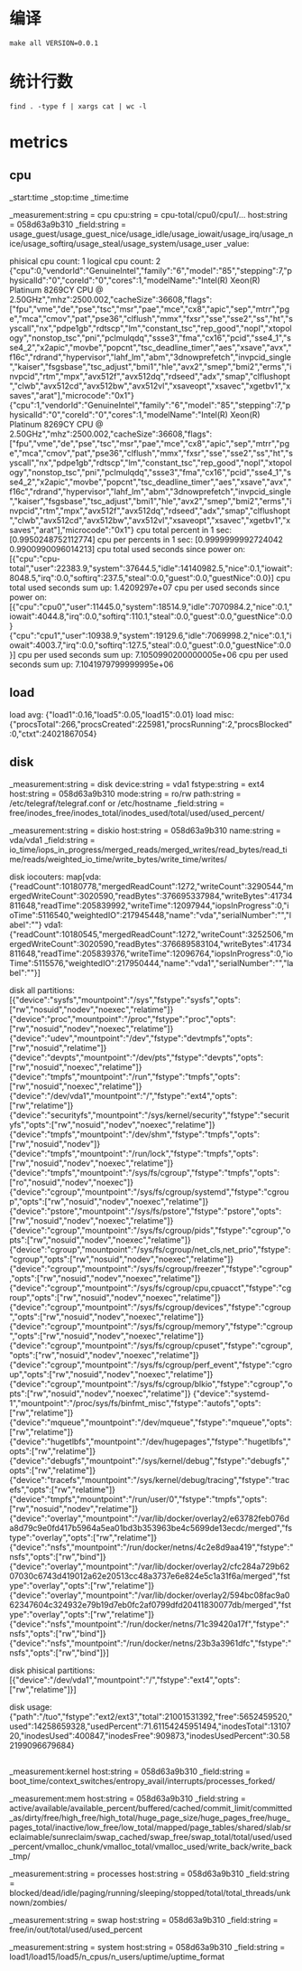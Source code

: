 # 编译
```shell
make all VERSION=0.0.1
```

# 统计行数
`find . -type f | xargs cat | wc -l`

# metrics
## cpu
_start:time
_stop:time
_time:time

_measurement:string = cpu
cpu:string = cpu-total/cpu0/cpu1/...
host:string = 058d63a9b310
_field:string = usage_guest/usage_guest_nice/usage_idle/usage_iowait/usage_irq/usage_nice/usage_softirq/usage_steal/usage_system/usage_user
_value:

phisical cpu count: 1
logical cpu count: 2
{"cpu":0,"vendorId":"GenuineIntel","family":"6","model":"85","stepping":7,"physicalId":"0","coreId":"0","cores":1,"modelName":"Intel(R) Xeon(R) Platinum 8269CY CPU @ 2.50GHz","mhz":2500.002,"cacheSize":36608,"flags":["fpu","vme","de","pse","tsc","msr","pae","mce","cx8","apic","sep","mtrr","pge","mca","cmov","pat","pse36","clflush","mmx","fxsr","sse","sse2","ss","ht","syscall","nx","pdpe1gb","rdtscp","lm","constant_tsc","rep_good","nopl","xtopology","nonstop_tsc","pni","pclmulqdq","ssse3","fma","cx16","pcid","sse4_1","sse4_2","x2apic","movbe","popcnt","tsc_deadline_timer","aes","xsave","avx","f16c","rdrand","hypervisor","lahf_lm","abm","3dnowprefetch","invpcid_single","kaiser","fsgsbase","tsc_adjust","bmi1","hle","avx2","smep","bmi2","erms","invpcid","rtm","mpx","avx512f","avx512dq","rdseed","adx","smap","clflushopt","clwb","avx512cd","avx512bw","avx512vl","xsaveopt","xsavec","xgetbv1","xsaves","arat"],"microcode":"0x1"}
{"cpu":1,"vendorId":"GenuineIntel","family":"6","model":"85","stepping":7,"physicalId":"0","coreId":"0","cores":1,"modelName":"Intel(R) Xeon(R) Platinum 8269CY CPU @ 2.50GHz","mhz":2500.002,"cacheSize":36608,"flags":["fpu","vme","de","pse","tsc","msr","pae","mce","cx8","apic","sep","mtrr","pge","mca","cmov","pat","pse36","clflush","mmx","fxsr","sse","sse2","ss","ht","syscall","nx","pdpe1gb","rdtscp","lm","constant_tsc","rep_good","nopl","xtopology","nonstop_tsc","pni","pclmulqdq","ssse3","fma","cx16","pcid","sse4_1","sse4_2","x2apic","movbe","popcnt","tsc_deadline_timer","aes","xsave","avx","f16c","rdrand","hypervisor","lahf_lm","abm","3dnowprefetch","invpcid_single","kaiser","fsgsbase","tsc_adjust","bmi1","hle","avx2","smep","bmi2","erms","invpcid","rtm","mpx","avx512f","avx512dq","rdseed","adx","smap","clflushopt","clwb","avx512cd","avx512bw","avx512vl","xsaveopt","xsavec","xgetbv1","xsaves","arat"],"microcode":"0x1"}
cpu total percent in 1 sec: [0.9950248752112774]
cpu per percents in 1 sec: [0.9999999992724042 0.9900990096014213]
cpu total used seconds since power on: [{"cpu":"cpu-total","user":22383.9,"system":37644.5,"idle":14140982.5,"nice":0.1,"iowait":8048.5,"irq":0.0,"softirq":237.5,"steal":0.0,"guest":0.0,"guestNice":0.0}]
cpu total used seconds sum up: 1.4209297e+07
cpu per used seconds since power on: [{"cpu":"cpu0","user":11445.0,"system":18514.9,"idle":7070984.2,"nice":0.1,"iowait":4044.8,"irq":0.0,"softirq":110.1,"steal":0.0,"guest":0.0,"guestNice":0.0} {"cpu":"cpu1","user":10938.9,"system":19129.6,"idle":7069998.2,"nice":0.1,"iowait":4003.7,"irq":0.0,"softirq":127.5,"steal":0.0,"guest":0.0,"guestNice":0.0}]
cpu per used seconds sum up: 7.1050990200000005e+06
cpu per used seconds sum up: 7.1041979799999995e+06

## load
load avg: {"load1":0.16,"load5":0.05,"load15":0.01}
load misc: {"procsTotal":266,"procsCreated":225981,"procsRunning":2,"procsBlocked":0,"ctxt":24021867054}

## disk
_measurement:string = disk
device:string = vda1
fstype:string = ext4
host:string = 058d63a9b310
mode:string = ro/rw
path:string = /etc/telegraf/telegraf.conf or /etc/hostname
_field:string = free/inodes_free/inodes_total/inodes_used/total/used/used_percent/

_measurement:string = diskio
host:string = 058d63a9b310
name:string = vda/vda1
_field:string = io_time/iops_in_progress/merged_reads/merged_writes/read_bytes/read_time/reads/weighted_io_time/write_bytes/write_time/writes/

disk iocouters: map[vda:{"readCount":10180778,"mergedReadCount":1272,"writeCount":3290544,"mergedWriteCount":3020590,"readBytes":376695337984,"writeBytes":41734811648,"readTime":205839992,"writeTime":12097944,"iopsInProgress":0,"ioTime":5116540,"weightedIO":217945448,"name":"vda","serialNumber":"","label":""} vda1:{"readCount":10180545,"mergedReadCount":1272,"writeCount":3252506,"mergedWriteCount":3020590,"readBytes":376689583104,"writeBytes":41734811648,"readTime":205839376,"writeTime":12096764,"iopsInProgress":0,"ioTime":5115576,"weightedIO":217950444,"name":"vda1","serialNumber":"","label":""}]

disk all partitions: [{"device":"sysfs","mountpoint":"/sys","fstype":"sysfs","opts":["rw","nosuid","nodev","noexec","relatime"]} {"device":"proc","mountpoint":"/proc","fstype":"proc","opts":["rw","nosuid","nodev","noexec","relatime"]} {"device":"udev","mountpoint":"/dev","fstype":"devtmpfs","opts":["rw","nosuid","relatime"]} {"device":"devpts","mountpoint":"/dev/pts","fstype":"devpts","opts":["rw","nosuid","noexec","relatime"]} {"device":"tmpfs","mountpoint":"/run","fstype":"tmpfs","opts":["rw","nosuid","noexec","relatime"]} {"device":"/dev/vda1","mountpoint":"/","fstype":"ext4","opts":["rw","relatime"]} {"device":"securityfs","mountpoint":"/sys/kernel/security","fstype":"securityfs","opts":["rw","nosuid","nodev","noexec","relatime"]} {"device":"tmpfs","mountpoint":"/dev/shm","fstype":"tmpfs","opts":["rw","nosuid","nodev"]} {"device":"tmpfs","mountpoint":"/run/lock","fstype":"tmpfs","opts":["rw","nosuid","nodev","noexec","relatime"]} {"device":"tmpfs","mountpoint":"/sys/fs/cgroup","fstype":"tmpfs","opts":["ro","nosuid","nodev","noexec"]} {"device":"cgroup","mountpoint":"/sys/fs/cgroup/systemd","fstype":"cgroup","opts":["rw","nosuid","nodev","noexec","relatime"]} {"device":"pstore","mountpoint":"/sys/fs/pstore","fstype":"pstore","opts":["rw","nosuid","nodev","noexec","relatime"]} {"device":"cgroup","mountpoint":"/sys/fs/cgroup/pids","fstype":"cgroup","opts":["rw","nosuid","nodev","noexec","relatime"]} {"device":"cgroup","mountpoint":"/sys/fs/cgroup/net_cls,net_prio","fstype":"cgroup","opts":["rw","nosuid","nodev","noexec","relatime"]} {"device":"cgroup","mountpoint":"/sys/fs/cgroup/freezer","fstype":"cgroup","opts":["rw","nosuid","nodev","noexec","relatime"]} {"device":"cgroup","mountpoint":"/sys/fs/cgroup/cpu,cpuacct","fstype":"cgroup","opts":["rw","nosuid","nodev","noexec","relatime"]} {"device":"cgroup","mountpoint":"/sys/fs/cgroup/devices","fstype":"cgroup","opts":["rw","nosuid","nodev","noexec","relatime"]} {"device":"cgroup","mountpoint":"/sys/fs/cgroup/memory","fstype":"cgroup","opts":["rw","nosuid","nodev","noexec","relatime"]} {"device":"cgroup","mountpoint":"/sys/fs/cgroup/cpuset","fstype":"cgroup","opts":["rw","nosuid","nodev","noexec","relatime"]} {"device":"cgroup","mountpoint":"/sys/fs/cgroup/perf_event","fstype":"cgroup","opts":["rw","nosuid","nodev","noexec","relatime"]} {"device":"cgroup","mountpoint":"/sys/fs/cgroup/blkio","fstype":"cgroup","opts":["rw","nosuid","nodev","noexec","relatime"]} {"device":"systemd-1","mountpoint":"/proc/sys/fs/binfmt_misc","fstype":"autofs","opts":["rw","relatime"]} {"device":"mqueue","mountpoint":"/dev/mqueue","fstype":"mqueue","opts":["rw","relatime"]} {"device":"hugetlbfs","mountpoint":"/dev/hugepages","fstype":"hugetlbfs","opts":["rw","relatime"]} {"device":"debugfs","mountpoint":"/sys/kernel/debug","fstype":"debugfs","opts":["rw","relatime"]} {"device":"tracefs","mountpoint":"/sys/kernel/debug/tracing","fstype":"tracefs","opts":["rw","relatime"]} {"device":"tmpfs","mountpoint":"/run/user/0","fstype":"tmpfs","opts":["rw","nosuid","nodev","relatime"]} {"device":"overlay","mountpoint":"/var/lib/docker/overlay2/e63782feb076da8d79c9e0fd417b5964a5ea01bd3b353963be4c5699de13ecdc/merged","fstype":"overlay","opts":["rw","relatime"]} {"device":"nsfs","mountpoint":"/run/docker/netns/4c2e8d9aa419","fstype":"nsfs","opts":["rw","bind"]} {"device":"overlay","mountpoint":"/var/lib/docker/overlay2/cfc284a729b6207030c6743d419012a62e20513cc48a3737e6e824e5c1a31f6a/merged","fstype":"overlay","opts":["rw","relatime"]} {"device":"overlay","mountpoint":"/var/lib/docker/overlay2/594bc08fac9a062347604c324932e79b19d7eb0fc2af0799dfd20411830077db/merged","fstype":"overlay","opts":["rw","relatime"]} {"device":"nsfs","mountpoint":"/run/docker/netns/71c39420a17f","fstype":"nsfs","opts":["rw","bind"]} {"device":"nsfs","mountpoint":"/run/docker/netns/23b3a3961dfc","fstype":"nsfs","opts":["rw","bind"]}]

disk phisical partitions: [{"device":"/dev/vda1","mountpoint":"/","fstype":"ext4","opts":["rw","relatime"]}]

disk usage: {"path":"/tuo","fstype":"ext2/ext3","total":21001531392,"free":5652459520,"used":14258659328,"usedPercent":71.61154245951494,"inodesTotal":1310720,"inodesUsed":400847,"inodesFree":909873,"inodesUsedPercent":30.582199096679684}

## 

_measurement:kernel
host:string = 058d63a9b310
_field:string = boot_time/context_switches/entropy_avail/interrupts/processes_forked/

_measurement:mem
host:string = 058d63a9b310
_field:string = active/available/available_percent/buffered/cached/commit_limit/committed_as/dirty/free/high_free/high_total/huge_page_size/huge_pages_free/huge_pages_total/inactive/low_free/low_total/mapped/page_tables/shared/slab/sreclaimable/sunreclaim/swap_cached/swap_free/swap_total/total/used/used_percent/vmalloc_chunk/vmalloc_total/vmalloc_used/write_back/write_back_tmp/

_measurement:string = processes
host:string = 058d63a9b310
_field:string = blocked/dead/idle/paging/running/sleeping/stopped/total/total_threads/unknown/zombies/

_measurement:string = swap
host:string = 058d63a9b310
_field:string = free/in/out/total/used/used_percent

_measurement:string = system
host:string = 058d63a9b310
_field:string = load1/load15/load5/n_cpus/n_users/uptime/uptime_format


